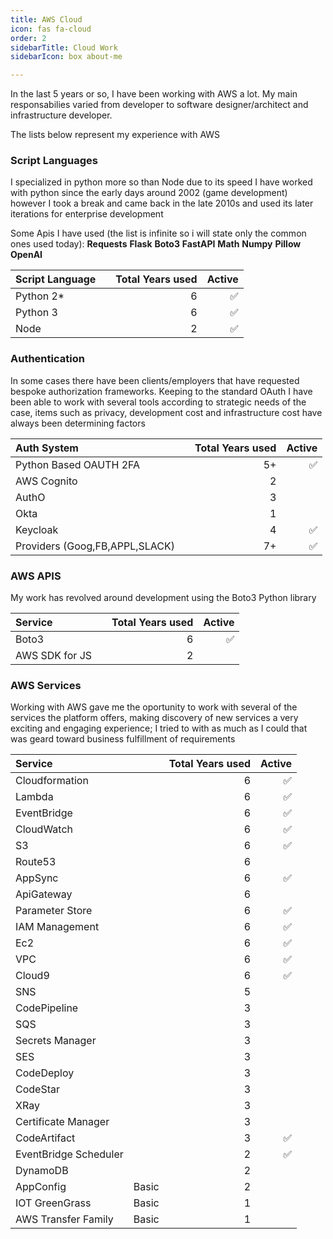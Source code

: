 ```yaml
---
title: AWS Cloud
icon: fas fa-cloud
order: 2
sidebarTitle: Cloud Work
sidebarIcon: box about-me

---
```


In the last 5 years or so, I have been working with AWS a lot. My main responsabilies varied from developer to software designer/architect and infrastructure developer.

The lists below represent my experience with AWS

### Script Languages

I specialized in python more so than Node due to its speed I have worked with python since the early days around 2002 (game development) however I took a break and came back in the late 2010s and used its later iterations for enterprise development

Some Apis I have used (the list is infinite so i will state only the common ones used today):
**Requests**
**Flask**
**Boto3**
**FastAPI**
**Math**
**Numpy**
**Pillow**
**OpenAI**

| Script Language  |       | Total Years used | Active |
| :----------------- | :--------------- | ------: |------: |
| Python 2*         |      | 6 | ✅ |
| Python 3         |      | 6 | ✅ |
| Node         |      | 2 | ✅ |

### Authentication

In some cases there have been clients/employers that have requested bespoke authorization frameworks. Keeping to the standard OAuth I have been able to work with several tools according to strategic needs of the case, items such as privacy, development cost and infrastructure cost have always been determining factors

| Auth System  |       | Total Years used | Active |
| :----------------- | :--------------- | ------: |------: |
| Python Based OAUTH 2FA         |     | 5+ | ✅ |
| AWS Cognito         |      | 2 |  |
| AuthO         |      | 3 |  |
| Okta         |      | 1 |  |
| Keycloak         |      | 4 | ✅ |
| Providers (Goog,FB,APPL,SLACK)         |      | 7+ | ✅ |



### AWS APIS

My work has revolved around development using the Boto3 Python library

| Service  |       | Total Years used | Active |
| :----------------- | :--------------- | ------: |------: |
| Boto3 |  |   6 | ✅ |
| AWS SDK for JS |  |   2 |  |

### AWS Services 

Working with AWS gave me the oportunity to work with several of the services the platform offers, making discovery of new services a very exciting and engaging experience; I tried to with as much as I could that was geard toward business fulfillment of requirements 

| Service                |       | Total Years used | Active |
| :--------------------- | :---- | ----------------:| ------:|
| Cloudformation         |       | 6                |   ✅   |
| Lambda                 |       | 6                |   ✅   |
| EventBridge            |       | 6                |   ✅   |
| CloudWatch             |       | 6                |   ✅   |
| S3                     |       | 6                |   ✅   |
| Route53                |       | 6                |        |
| AppSync                |       | 6                |   ✅   |
| ApiGateway             |       | 6                |        |
| Parameter Store        |       | 6                |   ✅   |
| IAM Management         |       | 6                |   ✅   |
| Ec2                    |       | 6                |   ✅   |
| VPC                    |       | 6                |   ✅   |
| Cloud9                 |       | 6                |   ✅   |
| SNS                    |       | 5                |        |
| CodePipeline           |       | 3                |        |
| SQS                    |       | 3                |        |
| Secrets Manager        |       | 3                |        |
| SES                    |       | 3                |        |
| CodeDeploy             |       | 3                |        |
| CodeStar               |       | 3                |        |
| XRay                   |       | 3                |        |
| Certificate Manager    |       | 3                |        |
| CodeArtifact           |       | 3                |   ✅   |  
| EventBridge Scheduler  |       | 2                |   ✅   |
| DynamoDB               |       | 2                |        |
| AppConfig              | Basic | 2                |        |
| IOT GreenGrass         | Basic | 1                |        |
| AWS Transfer Family    | Basic | 1                |        |




